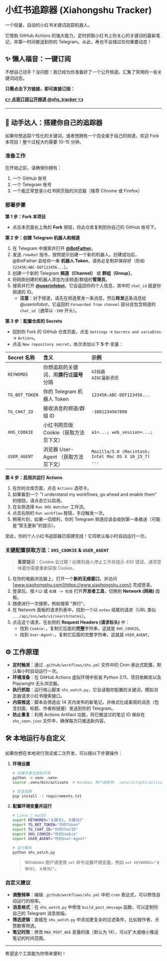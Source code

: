 # 小红书追踪器 (Xiahongshu Tracker)

一个轻量、自动的小红书关键词追踪机器人。

它借助 GitHub Actions 的强大能力，定时抓取小红书上你关心的关键词的最新笔记，并第一时间推送到你的 Telegram。从此，再也不会错过任何重要动态！

## ✨ 懒人福音：一键订阅

不想自己动手？没问题！我已经为你准备好了一个公开频道，汇集了常用的一些关键词动态。

**只需点击下方链接，即可直接订阅：**

**[👉 点我订阅公开频道 @xhs_tracker 👈](https://t.me/xhs_tracker)**

---

## 🚀 动手达人：搭建你自己的追踪器

如果你想追踪个性化的关键词，或者想拥有一个完全属于自己的频道，欢迎 Fork 本项目！整个过程大约需要 10-15 分钟。

### 准备工作

在开始之前，请确保你拥有：
1.  一个 GitHub 账号
2.  一个 Telegram 账号
3.  一个能正常登录小红书网页版的浏览器（推荐 Chrome 或 Firefox）

### 部署步骤

**第 1 步：Fork 本项目**
- 点击本页面右上角的 **Fork** 按钮，将此仓库复制到你自己的 GitHub 账号下。

**第 2 步：创建 Telegram 机器人和频道**
1.  在 Telegram 中搜索并打开 **[@BotFather](https://t.me/BotFather)**。
2.  发送 `/newbot` 指令，按照提示创建一个新的机器人。创建成功后，@BotFather 会给你一串 **机器人 Token**，请务必复制并保存好（形如 `123456:ABC-DEF123456...`）。
3.  创建一个新的 Telegram **频道（Channel）** 或 **群组（Group）**。
4.  将刚刚创建的机器人添加为该频道/群组的**管理员**。
5.  搜索并打开 **[@userinfobot](https://t.me/userinfobot)**，它会返回你的个人信息，其中的 `chat_id` 就是你频道的 ID。
    - **注意**：对于频道，请先在频道里发一条消息，然后**转发**这条消息给 @userinfobot，它返回的 `Forwarded from channel` 部分会包含频道的 `chat_id`（通常以 `-100` 开头）。

**第 3 步：配置仓库的 Secrets**
- 回到你 Fork 的 GitHub 仓库页面，点击 `Settings` -> `Secrets and variables` -> `Actions`。
- 点击 `New repository secret`，依次添加以下 **5 个** 变量：

| Secret 名称    | 含义                                 | 示例                                                               |
| :------------- | :----------------------------------- | :----------------------------------------------------------------- |
| `KEYWORDS`     | 你想追踪的关键词，用**换行**或**逗号**分隔 | `AI绘画` <br> `AIGC最新资讯`                                      |
| `TG_BOT_TOKEN` | 你的 Telegram 机器人 Token             | `123456:ABC-DEF123456...`                                          |
| `TG_CHAT_ID`   | 接收消息的频道/群组 ID               | `-1001234567890`                                                   |
| `XHS_COOKIE`   | 小红书网页版 Cookie（获取方法见下文）  | `a1=...; web_session=...;`                                         |
| `USER_AGENT`   | 浏览器 User-Agent （获取方法见下文） | `Mozilla/5.0 (Macintosh; Intel Mac OS X 10_15_7) ...`              |

**第 4 步：启用并运行 Actions**
1.  在你的仓库页面，点击 `Actions` 选项卡。
2.  如果看到一个 "I understand my workflows, go ahead and enable them" 的按钮，请点击它以启用。
3.  在左侧选择 `Run XHS Watcher` 工作流。
4.  点击右侧的 `Run workflow` 按钮，手动触发一次。
5.  稍等片刻，如果一切顺利，你的 Telegram 频道应该会收到第一条推送（可能是“暂无更新”的提示）。

至此，你的个人小红书追踪器已搭建完成！它将默认每小时自动运行一次。

### 关键配置获取方法：`XHS_COOKIE` & `USER_AGENT`

> **重要提示**：Cookie 会过期！如果机器人停止工作并提示 400 错误，通常意味着你需要重新获取 Cookie。

1.  在你的电脑浏览器上，打开一个**新的无痕窗口**，并访问 [www.xiaohongshu.com](https://www.xiaohongshu.com/) 完成登录。
2.  登录后，按 `F12` 或 `右键 -> 检查` 打开**开发者工具**，切换到 **Network (网络)** 面板。
3.  随便进行一次搜索，例如搜索 "旅行"。
4.  在 Network 面板的请求列表中，找到一个以 `notes` 结尾的请求（URL 类似 `.../api/sns/web/v1/search/notes`）。
5.  点击这个请求，在右侧的 **Request Headers (请求标头)** 中：
    -   找到 `Cookie:`，复制它后面的**完整**字符串，这就是 `XHS_COOKIE`。
    -   找到 `User-Agent:`，复制它后面的完整字符串，这就是 `USER_AGENT`。

## ⚙️ 工作原理

- **定时触发**：通过 `.github/workflows/xhs.yml` 文件中的 Cron 表达式配置，默认每小时自动运行一次。
- **环境准备**：在 GitHub Actions 虚拟环境中安装 Python 3.11、项目依赖库以及 Playwright 无头浏览器。
- **执行抓取**：运行核心脚本 `xhs_watch.py`，它会读取你配置的关键词，模拟浏览器请求小红书搜索接口。
- **内容推送**：脚本会筛选出 14 天内发布的新笔记，并格式化成美观的消息（包含封面、标题、作者和链接）发送到你的 Telegram。
- **防止重复**：利用 Actions Artifact 功能，将已推送过的笔记 ID 保存在 `xhs_seen.json` 文件中，确保每次只推送新内容。

## 🛠️ 本地运行与自定义

如果你想在本地进行测试或二次开发，可以按以下步骤操作：

1.  **环境设置**
    ```bash
    # 创建并激活虚拟环境
    python -m venv .venv
    source .venv/bin/activate  # Windows 用户请使用: .venv\Scripts\activate
    
    # 安装依赖
    pip install -r requirements.txt
    ```

2.  **配置环境变量并运行**
    ```bash
    # Linux / macOS
    export KEYWORDS="关键词1, 关键词2"
    export TG_BOT_TOKEN="你的Token"
    export TG_CHAT_ID="你的ChatID"
    export XHS_COOKIE="你的Cookie"
    export USER_AGENT="你的User-Agent"
    
    # 运行脚本
    python xhs_watch.py
    ```
    > Windows 用户请使用 `set` 命令设置环境变量，例如 `set KEYWORDS="关键词1, 关键词2"`。

### 自定义建议

- **调整频率**：编辑 `.github/workflows/xhs.yml` 中的 `cron` 表达式，可以修改自动运行的频率。
- **消息格式**：在 `xhs_watch.py` 中修改 `build_post_message` 函数，可以定制你自己的 Telegram 消息排版。
- **筛选逻辑**：直接在 `xhs_watch.py` 中添加更复杂的过滤条件，比如按作者、点赞数等筛选。
- **笔记时效**：修改 `MAX_POST_AGE` 变量的值（默认为 14），可以扩大或缩小推送笔记的时间范围。

---
希望这个工具能为你带来便利！